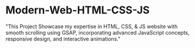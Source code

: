 # Modern-Web-HTML-CSS-JS
"This Project Showcase my expertise in HTML, CSS, &amp; JS website with smooth scrolling using GSAP, incorporating advanced JavaScript concepts, responsive design, and interactive animations."
